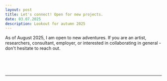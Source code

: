 ```yaml
---
layout: post
title: Let's connect! Open for new projects.
date: 03.07.2025
description: Lookout for autumn 2025
---
```

As of August 2025, I am open to new adventures. If you are an artist, researchers, consultant, employer, or interested in collaborating in general - don't hesitate to reach out.
<br/>


<div class="col three caption">
</div>
<br/><br/><br/>


***

<br/>
<p align="middle">
<iframe width="560" height="315" src="" frameborder="0" allowfullscreen></iframe></p>

<br/><br/><br/>

